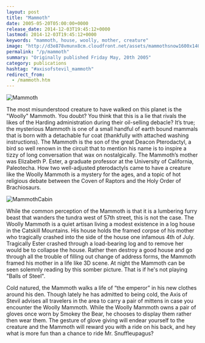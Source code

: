 ```yaml
---
layout: post
title: "Mammoth"
date: 2005-05-20T05:00:00+0000
release_date: 2014-12-03T19:45:12+0000
lastmod: 2014-12-03T19:45:12+0000
keywords: "mammoth, house, woolly, mother, creature"
image: "http://d3e878vmunx8cm.cloudfront.net/assets/mammothsnow1600x1400.jpg"
permalink: "/p/mammoth"
summary: "Originally published Friday May, 20th 2005"
category: publications
hashtag: "#axisofstevil_mammoth"
redirect_from:
  - /mammoth.htm
---
```


[id_1]: http://d3e878vmunx8cm.cloudfront.net/assets/mammothsnow1600x1400.jpg "Mammoth"[id_2]: http://d3e878vmunx8cm.cloudfront.net/assets/mammothcabin1600x1200.jpg "MammothCabin"
![Mammoth][id_1]

The most misunderstood creature to have walked on this planet is the "Woolly" Mammoth. You doubt? You think that this is a lie that rivals the likes of the Harding administration during their oil-selling debacle? It’s true; the mysterious Mammoth is one of a small handful of earth bound mammals that is born with a detachable fur coat (thankfully with attached washing instructions). The Mammoth is the son of the great Deacon Pterodactyl, a bird so well renown in the circuit that to mention his name is to inspire a tizzy of long conversation that wax on nostalgically. The Mammoth’s mother was Elizabeth P. Ester, a graduate professor at the University of California, Paleotecha. How two well-adjusted pterodactyls came to have a creature like the Woolly Mammoth is a mystery for the ages, and a topic of hot religious debate between the Coven of Raptors and the Holy Order of Brachiosaurs.

![MammothCabin][id_2]

While the common perception of the Mammoth is that it is a lumbering furry beast that wanders the tundra west of 57th street, this is not the case. The Woolly Mammoth is a quiet artisan living a modest existence in a log house in the Catskill Mountains. His house holds the framed corpse of his mother who tragically crashed into the side of the house one infamous 4th of July. Tragically Ester crashed through a load-bearing log and to remove her would be to collapse the house. Rather then destroy a good house and go through all the trouble of filling out change of address forms, the Mammoth framed his mother in a life like 3D scene. At night the Mammoth can be seen solemnly reading by this somber picture. That is if he's not playing "Balls of Steel".

Cold natured, the Mammoth walks a life of “the emperor” in his new clothes around his den. Though lately he has admitted to being cold, the Axis of Stevil advises all travelers in the area to carry a pair of mittens in case you encounter the Woolly Mammoth. While the Woolly Mammoth owns a pair of gloves once worn by Smokey the Bear, he chooses to display them rather then wear them. The gesture of glove giving will endear yourself to the creature and the Mammoth will reward you with a ride on his back, and hey what is more fun than a chance to ride Mr. Snuffleupagus?
